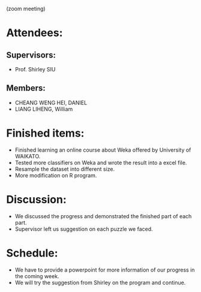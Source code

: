 (zoom meeting)
# Attendees:
## Supervisors:
* Prof. Shirley SIU
## Members:
* CHEANG WENG HEI, DANIEL
* LIANG LIHENG, William

# Finished items:
* Finished learning an online course about Weka offered by University of WAIKATO.
* Tested more classifiers on Weka and wrote the result into a excel file.
* Resample the dataset into different size.
* More modification on R program.

# Discussion:
* We discussed the progress and demonstrated the finished part of each part.
* Supervisor left us suggestion on each puzzle we faced.

# Schedule:
* We have to provide a powerpoint for more information of our progress in the coming week.
* We will try the suggestion from Shirley on the program and continue.
